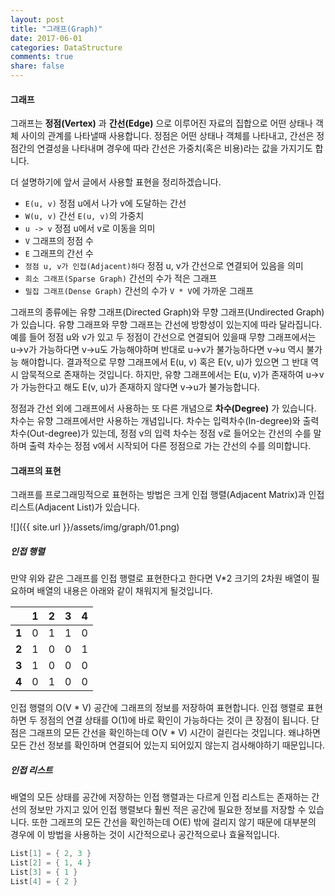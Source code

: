 ```yaml
---
layout: post
title: "그래프(Graph)"
date: 2017-06-01
categories: DataStructure
comments: true
share: false
---
```


#### 그래프

그래프는 **정점(Vertex)** 과  **간선(Edge)** 으로 이루어진 자료의 집합으로 어떤 상태나 객체 사이의 관계를 나타낼때 사용합니다.
정점은 어떤 상태나 객체를 나타내고, 간선은 정점간의 연결성을 나타내며 경우에 따라 간선은 가중치(혹은 비용)라는 값을 가지기도 합니다.

더 설명하기에 앞서 글에서 사용할 표현을 정리하겠습니다.

- `E(u, v)` 정점 u에서 나가 v에 도달하는 간선
- `W(u, v)` 간선 `E(u, v)`의 가중치
- `u -> v` 정점 u에서 v로 이동을 의미
- `V` 그래프의 정점 수
- `E` 그래프의 간선 수
- `정점 u, v가 인접(Adjacent)하다` 정점 u, v가 간선으로 연결되어 있음을 의미
- `희소 그래프(Sparse Graph)` 간선의 수가 적은 그래프
- `밀집 그래프(Dense Graph)` 간선의 수가 `V * V`에 가까운 그래프

그래프의 종류에는 유향 그래프(Directed Graph)와 무향 그래프(Undirected Graph)가 있습니다. 유향 그래프와 무향 그래프는 간선에 방향성이 있는지에 따라 달라집니다.
예를 들어 정점 u와 v가 있고 두 정점이 간선으로 연결되어 있을때 무향 그래프에서는 u->v가 가능하다면 v->u도 가능해야하며 반대로 u->v가 불가능하다면 v->u 역시 불가능 해야합니다. 결과적으로 무향 그래프에서 E(u, v) 혹은 E(v, u)가 있으면 그 반대 역시 암묵적으로 존재하는 것입니다.
하지만, 유향 그래프에서는 E(u, v)가 존재하여 u->v가 가능한다고 해도 E(v, u)가 존재하지 않다면 v->u가 불가능합니다.

정점과 간선 외에 그래프에서 사용하는 또 다른 개념으로 **차수(Degree)** 가 있습니다. 차수는 유향 그래프에서만 사용하는 개념입니다. 차수는 입력차수(In-degree)와 출력차수(Out-degree)가 있는데, 정점 v의 입력 차수는 정점 v로 들어오는 간선의 수를 말하며 출력 차수는 정점 v에서 시작되어 다른 정점으로 가는 간선의 수를 의미합니다.

#### 그래프의 표현

그래프를 프로그래밍적으로 표현하는 방법은 크게 인접 행렬(Adjacent Matrix)과 인접 리스트(Adjacent List)가 있습니다.

![]({{ site.url }}/assets/img/graph/01.png)

##### 인접 행렬

만약 위와 같은 그래프를 인접 행렬로 표현한다고 한다면 V*2 크기의 2차원 배열이 필요하며 배열의 내용은 아래와 같이 채워지게 될것입니다.

|       | 1 | 2 | 3 | 4 |
|:-----:|:-:|:-:|:-:|:-:|
| **1** | 0 | 1 | 1 | 0 |
| **2** | 1 | 0 | 0 | 1 |
| **3** | 1 | 0 | 0 | 0 |
| **4** | 0 | 1 | 0 | 0 |

인접 행렬의 O(V * V) 공간에 그래프의 정보를 저장하여 표현합니다. 인접 행렬로 표현하면 두 정점의 연결 상태를 O(1)에 바로 확인이 가능하다는 것이 큰 장점이 됩니다. 단점은 그래프의 모든 간선을 확인하는데 O(V * V) 시간이 걸린다는 것입니다. 왜냐하면 모든 간선 정보를 확인하며 연결되어 있는지 되어있지 않는지 검사해야하기 때문입니다.

##### 인접 리스트

배열의 모든 상태를 공간에 저장하는 인접 행렬과는 다르게 인접 리스트는 존재하는 간선의 정보만 가지고 있어 인접 행렬보다 훨씬 적은 공간에 필요한 정보를 저장할 수 있습니다.
또한 그래프의 모든 간선을 확인하는데 O(E) 밖에 걸리지 않기 때문에 대부분의 경우에 이 방법을 사용하는 것이 시간적으로나 공간적으로나 효율적입니다.

```cpp
List[1] = { 2, 3 }
List[2] = { 1, 4 }
List[3] = { 1 }
List[4] = { 2 }
```
